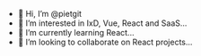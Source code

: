 - 👋 Hi, I’m @pietgit
- 👀 I’m interested in IxD, Vue, React and SaaS...
- 🌱 I’m currently learning React...
- 💞️ I’m looking to collaborate on React projects...

<!---
pietgit/pietgit is a ✨ special ✨ repository because its `README.md` (this file) appears on your GitHub profile.
You can click the Preview link to take a look at your changes.
--->
